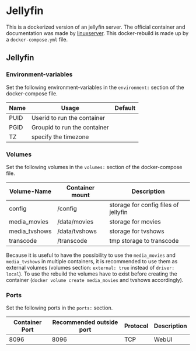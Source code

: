 # Jellyfin
This is a dockerized version of an jellyfin server.
The official container and documentation was made by [linuxserver](https://hub.docker.com/linuxserver/jellyfin).
This docker-rebuild is made up by a ```docker-compose.yml``` file.

## Jellyfin

### Environment-variables
Set the following environment-variables in the ```environment:``` section of the docker-compose file.

| Name                | Usage                        | Default |
| ------------------- | ---------------------------- | ------- |
| PUID                | Userid to run the container  |         |
| PGID                | Groupid to run the container |         |
| TZ                  | specify the timezone         |         |

### Volumes
Set the following volumes in the ```volumes:``` section of the docker-compose file.

| Volume-Name      | Container mount        | Description                          |
| ---------------- | ---------------------- | ------------------------------------ |
| config           | /config                | storage for config files of jellyfin |
| media_movies     | /data/movies           | storage for movies                   |
| media_tvshows    | /data/tvshows          | storage for tvshows                  |
| transcode        | /transcode             | tmp storage to transcode             |

Because it is useful to have the possibility to use the ```media_movies``` and ```media_tvshows``` in multiple containers,
it is recommended to use them as external volumes (volumes section: ```external: true``` instead of ```driver: local```).
To use the rebuild the volumes have to exist before creating the container (```docker volume create media_movies``` and tvshows accordingly).

### Ports
Set the following ports in the ```ports:``` section.

| Container Port | Recommended outside port | Protocol | Description |
| -------------- | ------------------------ | -------- | ----------- |
| 8096           | 8096                     | TCP      | WebUI       |
